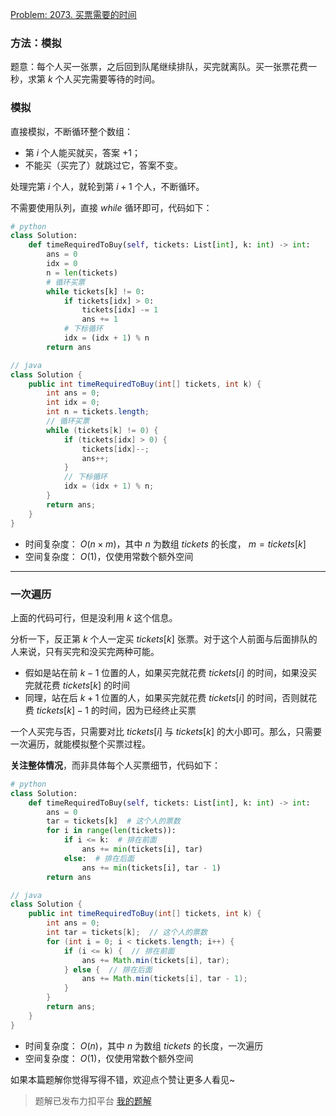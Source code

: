 [Problem: 2073. 买票需要的时间](https://leetcode.cn/problems/time-needed-to-buy-tickets/description/)

### 方法：模拟

题意：每个人买一张票，之后回到队尾继续排队，买完就离队。买一张票花费一秒，求第 $k$ 个人买完需要等待的时间。

### 模拟

直接模拟，不断循环整个数组：

- 第 $i$ 个人能买就买，答案 $+1$；
- 不能买（买完了）就跳过它，答案不变。

处理完第 $i$ 个人，就轮到第 $i+1$ 个人，不断循环。

不需要使用队列，直接 $while$ 循环即可，代码如下：

```Python
# python
class Solution:
    def timeRequiredToBuy(self, tickets: List[int], k: int) -> int:
        ans = 0
        idx = 0
        n = len(tickets)
        # 循环买票
        while tickets[k] != 0:
            if tickets[idx] > 0:
                tickets[idx] -= 1
                ans += 1
            # 下标循环
            idx = (idx + 1) % n
        return ans
```

```Java
// java
class Solution {
    public int timeRequiredToBuy(int[] tickets, int k) {
        int ans = 0;
        int idx = 0;
        int n = tickets.length;
        // 循环买票
        while (tickets[k] != 0) {
            if (tickets[idx] > 0) {
                tickets[idx]--;
                ans++;
            }
            // 下标循环
            idx = (idx + 1) % n;
        }
        return ans;
    }
}
```

- 时间复杂度： $O(n\times m)$，其中 $n$ 为数组 $tickets$ 的长度， $m=tickets[k]$
- 空间复杂度： $O(1)$，仅使用常数个额外空间

---

### 一次遍历

上面的代码可行，但是没利用 $k$ 这个信息。

分析一下，反正第 $k$ 个人一定买 $tickets[k]$ 张票。对于这个人前面与后面排队的人来说，只有买完和没买完两种可能。

- 假如是站在前 $k-1$ 位置的人，如果买完就花费 $tickets[i]$ 的时间，如果没买完就花费 $tickets[k]$ 的时间
- 同理，站在后 $k+1$ 位置的人，如果买完就花费 $tickets[i]$ 的时间，否则就花费 $tickets[k]-1$ 的时间，因为已经终止买票

一个人买完与否，只需要对比 $tickets[i]$ 与 $tickets[k]$ 的大小即可。那么，只需要一次遍历，就能模拟整个买票过程。

**关注整体情况**，而非具体每个人买票细节，代码如下：

```Python
# python
class Solution:
    def timeRequiredToBuy(self, tickets: List[int], k: int) -> int:
        ans = 0
        tar = tickets[k]  # 这个人的票数
        for i in range(len(tickets)):
            if i <= k:  # 排在前面
                ans += min(tickets[i], tar)
            else:  # 排在后面
                ans += min(tickets[i], tar - 1)
        return ans
```

```Java
// java
class Solution {
    public int timeRequiredToBuy(int[] tickets, int k) {
        int ans = 0;
        int tar = tickets[k];  // 这个人的票数
        for (int i = 0; i < tickets.length; i++) {
            if (i <= k) {  // 排在前面
                ans += Math.min(tickets[i], tar);
            } else {  // 排在后面
                ans += Math.min(tickets[i], tar - 1);
            }
        }
        return ans;
    }
}
```

- 时间复杂度： $O(n)$，其中 $n$ 为数组 $tickets$ 的长度，一次遍历
- 空间复杂度： $O(1)$，仅使用常数个额外空间

如果本篇题解你觉得写得不错，欢迎点个赞让更多人看见~

> 题解已发布力扣平台 [我的题解](https://leetcode.cn/problems/time-needed-to-buy-tickets/solutions/2934151/you-ya-shuang-jie-shu-zu-mo-ni-yi-ci-bia-6kza/)
